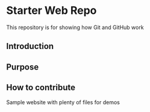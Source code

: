 # Starter Web Repo

This repository is for showing how Git and GitHub work

## Introduction
## Purpose
## How to contribute

Sample website with plenty of files for demos


